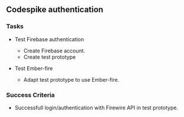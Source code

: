## Codespike authentication

### Tasks
- Test Firebase authentication 
  - Create Firebase account.
  - Create test prototype
  
- Test Ember-fire 
  - Adapt test prototype to use Ember-fire.
  
### Success Criteria
- Successfull login/authentication with Firewire API in test prototype.
